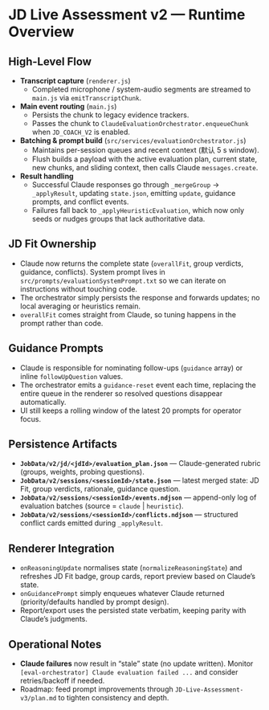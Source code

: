 # JD Live Assessment v2 — Runtime Overview

## High-Level Flow
- **Transcript capture** (`renderer.js`)
  - Completed microphone / system-audio segments are streamed to `main.js` via `emitTranscriptChunk`.
- **Main event routing** (`main.js`)
  - Persists the chunk to legacy evidence trackers.
  - Passes the chunk to `ClaudeEvaluationOrchestrator.enqueueChunk` when `JD_COACH_V2` is enabled.
- **Batching & prompt build** (`src/services/evaluationOrchestrator.js`)
  - Maintains per-session queues and recent context (默认 5 s window).
  - Flush builds a payload with the active evaluation plan, current state, new chunks, and sliding context, then calls Claude `messages.create`.
- **Result handling**
  - Successful Claude responses go through `_mergeGroup` → `_applyResult`, updating `state.json`, emitting `update`, guidance prompts, and conflict events.
  - Failures fall back to `_applyHeuristicEvaluation`, which now only seeds or nudges groups that lack authoritative data.

## JD Fit Ownership
- Claude now returns the complete state (`overallFit`, group verdicts, guidance, conflicts). System prompt lives in `src/prompts/evaluationSystemPrompt.txt` so we can iterate on instructions without touching code.
- The orchestrator simply persists the response and forwards updates; no local averaging or heuristics remain.
- `overallFit` comes straight from Claude, so tuning happens in the prompt rather than code.

## Guidance Prompts
- Claude is responsible for nominating follow-ups (`guidance` array) or inline `followUpQuestion` values.
- The orchestrator emits a `guidance-reset` event each time, replacing the entire queue in the renderer so resolved questions disappear automatically.
- UI still keeps a rolling window of the latest 20 prompts for operator focus.

## Persistence Artifacts
- **`JobData/v2/jd/<jdId>/evaluation_plan.json`** — Claude-generated rubric (groups, weights, probing questions).
- **`JobData/v2/sessions/<sessionId>/state.json`** — latest merged state: JD Fit, group verdicts, rationale, guidance question.
- **`JobData/v2/sessions/<sessionId>/events.ndjson`** — append-only log of evaluation batches (source = `claude` | `heuristic`).
- **`JobData/v2/sessions/<sessionId>/conflicts.ndjson`** — structured conflict cards emitted during `_applyResult`.

## Renderer Integration
- `onReasoningUpdate` normalises state (`normalizeReasoningState`) and refreshes JD Fit badge, group cards, report preview based on Claude’s state.
- `onGuidancePrompt` simply enqueues whatever Claude returned (priority/defaults handled by prompt design).
- Report/export uses the persisted state verbatim, keeping parity with Claude’s judgments.

## Operational Notes
- **Claude failures** now result in “stale” state (no update written). Monitor `[eval-orchestrator] Claude evaluation failed ...` and consider retries/backoff if needed.
- Roadmap: feed prompt improvements through `JD-Live-Assessment-v3/plan.md` to tighten consistency and depth.
